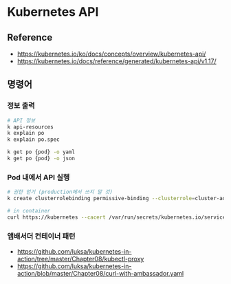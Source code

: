# Kubernetes API

## Reference

* <https://kubernetes.io/ko/docs/concepts/overview/kubernetes-api/>
* <https://kubernetes.io/docs/reference/generated/kubernetes-api/v1.17/>

## 명령어

### 정보 출력

```bash
# API 정보
k api-resources
k explain po
k explain po.spec

k get po {pod} -o yaml
k get po {pod} -o json
```

### Pod 내에서 API 실행

```bash
# 권한 얻기 (production에서 쓰지 말 것)
k create clusterrolebinding permissive-binding --clusterrole=cluster-admin --group=system:serviceaccounts

# in container
curl https://kubernetes --cacert /var/run/secrets/kubernetes.io/serviceaccount/ca.crt -H "Authorization: Bearer $(cat /var/run/secrets/kubernetes.io/serviceaccount/token)"
```

### 앰배서더 컨테이너 패턴

* <https://github.com/luksa/kubernetes-in-action/tree/master/Chapter08/kubectl-proxy>
* <https://github.com/luksa/kubernetes-in-action/blob/master/Chapter08/curl-with-ambassador.yaml>
